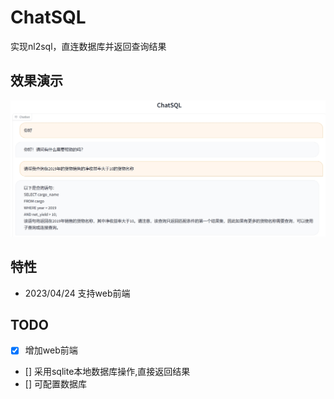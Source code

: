 # ChatSQL
实现nl2sql，直连数据库并返回查询结果

## 效果演示
![](figure/ChatSQL演示图.jpg)

##  特性
- 2023/04/24 支持web前端


##  TODO
* [x] 增加web前端
* [] 采用sqlite本地数据库操作,直接返回结果
* [] 可配置数据库